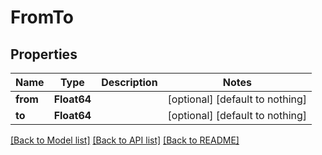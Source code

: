 # FromTo

## Properties

Name | Type | Description | Notes
------------ | ------------- | ------------- | -------------
**from** | **Float64** |  | [optional] [default to nothing]
**to** | **Float64** |  | [optional] [default to nothing]

[[Back to Model list]](../README.md#models) [[Back to API list]](../README.md#api-endpoints) [[Back to README]](../README.md)
